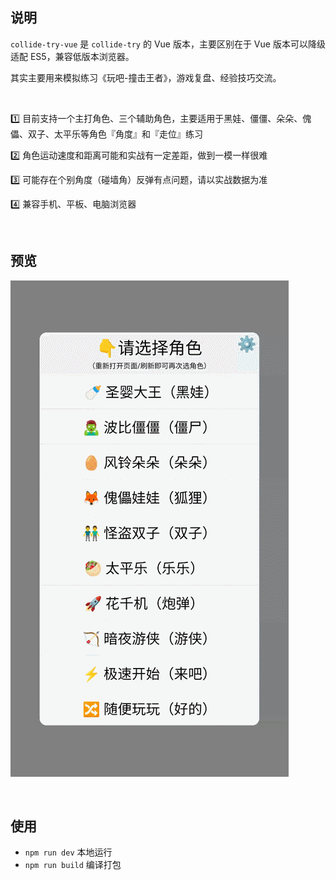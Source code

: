 ## 说明

`collide-try-vue` 是 `collide-try` 的 Vue 版本，主要区别在于 Vue 版本可以降级适配 ES5，兼容低版本浏览器。

其实主要用来模拟练习《玩吧-撞击王者》，游戏复盘、经验技巧交流。

<br/>

1️⃣ 目前支持一个主打角色、三个辅助角色，主要适用于黑娃、僵僵、朵朵、傀儡、双子、太平乐等角色『角度』和『走位』练习

2️⃣ 角色运动速度和距离可能和实战有一定差距，做到一模一样很难

3️⃣ 可能存在个别角度（碰墙角）反弹有点问题，请以实战数据为准

4️⃣ 兼容手机、平板、电脑浏览器



<br/>

## 预览

![collide-try-preview](./public/collide-try-preview.gif)



<br/>

## 使用

- `npm run dev` 本地运行
- `npm run build` 编译打包



<br/>

